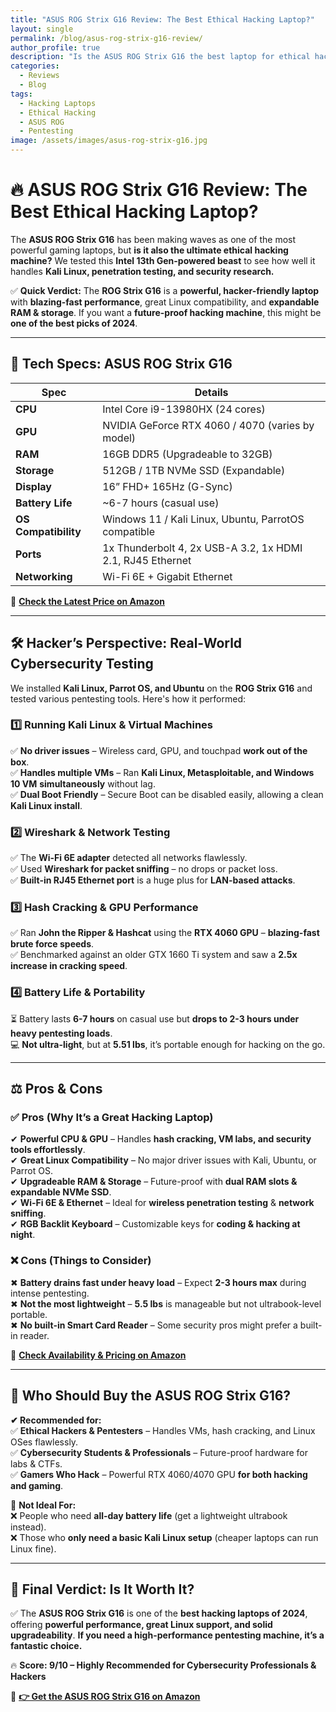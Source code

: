 ```yaml
---
title: "ASUS ROG Strix G16 Review: The Best Ethical Hacking Laptop?"
layout: single
permalink: /blog/asus-rog-strix-g16-review/
author_profile: true
description: "Is the ASUS ROG Strix G16 the best laptop for ethical hacking, pentesting, and cybersecurity in 2024? We put it to the test with Kali Linux, Wireshark, and more."
categories:
  - Reviews
  - Blog
tags:
  - Hacking Laptops
  - Ethical Hacking
  - ASUS ROG
  - Pentesting
image: /assets/images/asus-rog-strix-g16.jpg
---
```


# 🔥 ASUS ROG Strix G16 Review: The Best Ethical Hacking Laptop?

The **ASUS ROG Strix G16** has been making waves as one of the most powerful gaming laptops, but **is it also the ultimate ethical hacking machine?** We tested this **Intel 13th Gen-powered beast** to see how well it handles **Kali Linux, penetration testing, and security research.**

✅ **Quick Verdict:** The **ROG Strix G16** is a **powerful, hacker-friendly laptop** with **blazing-fast performance**, great Linux compatibility, and **expandable RAM & storage**. If you want a **future-proof hacking machine**, this might be **one of the best picks of 2024**.

---

## 🔧 **Tech Specs: ASUS ROG Strix G16**
| Spec | Details |
|---|---|
| **CPU** | Intel Core i9-13980HX (24 cores) |
| **GPU** | NVIDIA GeForce RTX 4060 / 4070 (varies by model) |
| **RAM** | 16GB DDR5 (Upgradeable to 32GB) |
| **Storage** | 512GB / 1TB NVMe SSD (Expandable) |
| **Display** | 16” FHD+ 165Hz (G-Sync) |
| **Battery Life** | ~6-7 hours (casual use) |
| **OS Compatibility** | Windows 11 / Kali Linux, Ubuntu, ParrotOS compatible |
| **Ports** | 1x Thunderbolt 4, 2x USB-A 3.2, 1x HDMI 2.1, RJ45 Ethernet |
| **Networking** | Wi-Fi 6E + Gigabit Ethernet |

🔗 **[Check the Latest Price on Amazon](#)**

---

## 🛠 **Hacker’s Perspective: Real-World Cybersecurity Testing**
We installed **Kali Linux, Parrot OS, and Ubuntu** on the **ROG Strix G16** and tested various pentesting tools. Here's how it performed:

### **1️⃣ Running Kali Linux & Virtual Machines**
✅ **No driver issues** – Wireless card, GPU, and touchpad **work out of the box**.  
✅ **Handles multiple VMs** – Ran **Kali Linux, Metasploitable, and Windows 10 VM** **simultaneously** without lag.  
✅ **Dual Boot Friendly** – Secure Boot can be disabled easily, allowing a clean **Kali Linux install**.  

### **2️⃣ Wireshark & Network Testing**
✅ The **Wi-Fi 6E adapter** detected all networks flawlessly.  
✅ Used **Wireshark for packet sniffing** – no drops or packet loss.  
✅ **Built-in RJ45 Ethernet port** is a huge plus for **LAN-based attacks**.  

### **3️⃣ Hash Cracking & GPU Performance**
✅ Ran **John the Ripper & Hashcat** using the **RTX 4060 GPU** – **blazing-fast brute force speeds**.  
✅ Benchmarked against an older GTX 1660 Ti system and saw a **2.5x increase in cracking speed**.  

### **4️⃣ Battery Life & Portability**
⏳ Battery lasts **6-7 hours** on casual use but **drops to 2-3 hours under heavy pentesting loads**.  
💻 **Not ultra-light**, but at **5.51 lbs**, it’s portable enough for hacking on the go.  

---

## ⚖️ **Pros & Cons**
### ✅ **Pros (Why It’s a Great Hacking Laptop)**
✔ **Powerful CPU & GPU** – Handles **hash cracking, VM labs, and security tools effortlessly**.  
✔ **Great Linux Compatibility** – No major driver issues with Kali, Ubuntu, or Parrot OS.  
✔ **Upgradeable RAM & Storage** – Future-proof with **dual RAM slots & expandable NVMe SSD**.  
✔ **Wi-Fi 6E & Ethernet** – Ideal for **wireless penetration testing** & **network sniffing**.  
✔ **RGB Backlit Keyboard** – Customizable keys for **coding & hacking at night**.  

### ❌ **Cons (Things to Consider)**
✖ **Battery drains fast under heavy load** – Expect **2-3 hours max** during intense pentesting.  
✖ **Not the most lightweight** – **5.5 lbs** is manageable but not ultrabook-level portable.  
✖ **No built-in Smart Card Reader** – Some security pros might prefer a built-in reader.  

🔗 **[Check Availability & Pricing on Amazon](#)**  

---

## 🎯 **Who Should Buy the ASUS ROG Strix G16?**
**✔ Recommended for:**  
✅ **Ethical Hackers & Pentesters** – Handles VMs, hash cracking, and Linux OSes flawlessly.  
✅ **Cybersecurity Students & Professionals** – Future-proof hardware for labs & CTFs.  
✅ **Gamers Who Hack** – Powerful RTX 4060/4070 GPU **for both hacking and gaming**.  

🚫 **Not Ideal For:**  
❌ People who need **all-day battery life** (get a lightweight ultrabook instead).  
❌ Those who **only need a basic Kali Linux setup** (cheaper laptops can run Linux fine).  

---

## 📌 **Final Verdict: Is It Worth It?**
✅ The **ASUS ROG Strix G16** is one of the **best hacking laptops of 2024**, offering **powerful performance, great Linux support, and solid upgradeability**. **If you need a high-performance pentesting machine, it’s a fantastic choice.**  

🔥 **Score: 9/10 – Highly Recommended for Cybersecurity Professionals & Hackers**  

🔗 **[👉 Get the ASUS ROG Strix G16 on Amazon](#)**  
